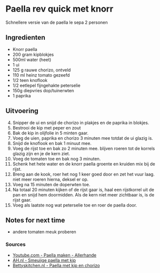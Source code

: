 # Paella rev quick met knorr

Schnellere versie van de paella le sepa
2 personen

## Ingredienten

* Knorr paella
* 200 gram kipblokjes
* 500ml water (heet)
* 1 ui
* 125 g rauwe chorizo, ontveld
* 110 ml heinz tomato gezeefd
* 1/2 teen knoflook
*  1/2 eetlepel fijngehakte peterselie
* 150g diepvries dop/tuinerwten
* 1 paprika


## Uitvoering

4. Snipper de ui en snijd de chorizo in plakjes en de paprika in blokjes.
5. Bestrooi de kip met peper en zout
6. Bak de kip in olijfolie in 5 minten gaar.
7. Voeg de uien, paprika en chorizo 3 minuten mee totdat de ui glazig is.
8. Snijd de knoflook en bak 1 minuut mee.
9. Voeg de rijst toe en bak zo 2 minuten mee. blijven roeren tot de korrels glazig zijn en je de kern ziet.
10. Voeg de tomaten toe en bak nog 3 minuten.
11. Schenk het hete water en de knorr paella groente en kruiden mix bij de rijst.
12. Breng aan de kook, roer het nog 1 keer goed door en zet het vuur laag. niet meer roeren hierna, deksel er op.
13. Voeg na 15 minuten de doperwten toe.
14. Na totaal 20 minuten kijken of de rijst gaar is, haal een rijstkorrel uit de pan en snijd hem doormidden. Als de kern niet meer zichtbaar is, is de rijst gaar.
15. Voeg als laatste nog wat peterselie toe en roer de paella door.

## Notes for next time

* andere tomaten meuk proberen

### Sources

* [Youtube.com - Paella maken - Allerhande](https://www.youtube.com/watch?v=kT4qLpYqm3I)
* [AH.nl - Smeui­i­ge pa­el­la met kip](https://www.ah.nl/allerhande/recept/R-R824336/smeuiige-paella-met-kip)
* [Bettyskitchen.nl - Paella met kip en chorizo](https://bettyskitchen.nl/paella-met-kip-chorizo/)
